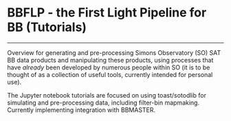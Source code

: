 # BBFLP - the First Light Pipeline for BB (Tutorials)
----------------------------------------------------

Overview for generating and pre-processing Simons Observatory (SO) SAT BB data products and manipulating these products, using processes that have *already* been developed by numerous people within SO (it is to be thought of as a collection of useful tools, currently intended for personal use). 

The Jupyter notebook tutorials are focused on using toast/sotodlib for simulating and pre-processing data, including filter-bin mapmaking. Currently implementing integration with BBMASTER.
